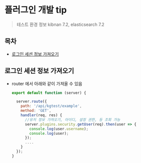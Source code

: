# 플러그인 개발 tip

> 테스트 환경 정보 kibnan 7.2, elasticsearch 7.2

## 목차
- [로그인 세션 정보 가져오기](#로그인-세션-정보-가져오기)

## 로그인 세션 정보 가져오기
- router 에서 아래와 같이 가져올 수 있음
    ``` javascript
    export default function (server) {
    
      server.route({
        path: '/api/kgtest/example',
        method: 'GET',
        handler(req, res) {
          //유저 정보 가져오기, 아이디, 설정 권한, 등 조회 가능
          server.plugins.security.getUser(req).then(user => {
            console.log(user.username);
            console.log(user);
          });
          ....
        }
      });
    }
    ```
